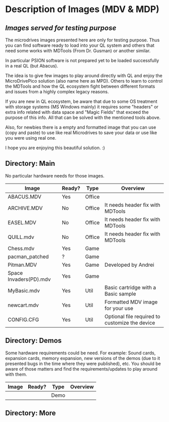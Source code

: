 # Description of Images (MDV & MDP)
## _Images served for testing purpose_

The microdrives images presented here are only for testing purpose. Thus you can find software ready to load into your QL system and others that need some works with MDTools (From Dr. Gusman) or another similar.

In particular PSION software is not prepared yet to be loaded successfully in a real QL (but Abacus). 

The idea is to give few images to play around directly with QL and enjoy the MicroDrivePico solution (also name here as MPD). Others to learn to control the MDTools and how the QL ecosystem fight between different formats and issues from a highly complex legacy reasons.

If you are new in QL ecosystem, be aware that due to some OS treatment with storage systems (MS Windows mainly) it requires some "headers" or extra info related with data space and "Magic Fields" that exceed the purpose of this info. All that can be solved with the mentioned tools above.

Also, for newbies there is a empty and formatted image that you can use (copy and paste) to use like real Microdrives to save your data or use like you were using real one.

I hope you are enjoying this beautiful solution. :)

## Directory: Main
No particular hardware needs for those images.


| Image | Ready? | Type | Overview |
| ------ | -- | -- | ---- |
| ABACUS.MDV | Yes | Office |  |
| ARCHIVE.MDV | No | Office | It needs header fix with MDTools |
| EASEL.MDV | No | Office | It needs header fix with MDTools |
| QUILL.mdv | No | Office | It needs header fix with MDTools |
| Chess.mdv | Yes | Game |  |
| pacman_patched | ? | Game |  |
| Pitman.MDV | Yes | Game | Developed by Andrei |
| Space Invaders(PD).mdv | Yes | Game |  |
| MyBasic.mdv | Yes | Util | Basic cartridge with a Basic sample |
| newcart.mdv | Yes | Util | Formatted MDV image for your use |
| CONFIG.CFG | Yes | Util | Optional file required to customize the device |


## Directory: Demos
Some hardware requirements could be need. For example: Sound cards, expansion cards, memory expansion, new versions of the demos (due to it presented bugs in the time where they were published), etc. You should be aware of those matters and find the requirements/updates to play around with them.


| Image | Ready? | Type | Overview |
| ------ | -- | -- | ---- |
|  |  | Demo |  |


## Directory: More
